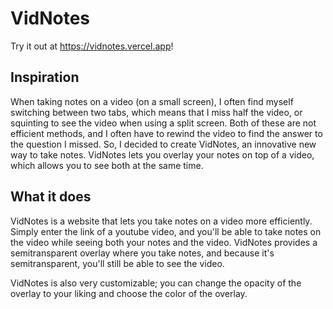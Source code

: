 # VidNotes

Try it out at https://vidnotes.vercel.app!

## Inspiration

When taking notes on a video (on a small screen), I often find myself switching between two tabs, which means that I miss half the video, or squinting to see the video when using a split screen. Both of these are not efficient methods, and I often have to rewind the video to find the answer to the question I missed. So, I decided to create VidNotes, an innovative new way to take notes. VidNotes lets you overlay your notes on top of a video, which allows you to see both at the same time.

## What it does

VidNotes is a website that lets you take notes on a video more efficiently. Simply enter the link of a youtube video, and you'll be able to take notes on the video while seeing both your notes and the video. VidNotes provides a semitransparent overlay where you take notes, and because it's semitransparent, you'll still be able to see the video.

VidNotes is also very customizable; you can change the opacity of the overlay to your liking and choose the color of the overlay.
